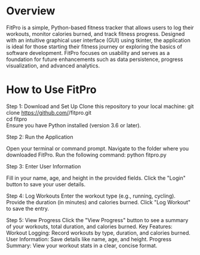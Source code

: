 # Overview
FitPro is a simple, Python-based fitness tracker that allows users to log their workouts, monitor calories burned, and track fitness progress. Designed with an intuitive graphical user interface (GUI) using tkinter, the application is ideal for those starting their fitness journey or exploring the basics of software development. FitPro focuses on usability and serves as a foundation for future enhancements such as data persistence, progress visualization, and advanced analytics.

# How to Use FitPro
Step 1: Download and Set Up
Clone this repository to your local machine:
git clone https://github.com/<your-username>/fitpro.git  
cd fitpro  
Ensure you have Python installed (version 3.6 or later).

Step 2: Run the Application

Open your terminal or command prompt.
Navigate to the folder where you downloaded FitPro.
Run the following command:
python fitpro.py  

Step 3: Enter User Information

Fill in your name, age, and height in the provided fields.
Click the "Login" button to save your user details.

Step 4: Log Workouts
Enter the workout type (e.g., running, cycling).
Provide the duration (in minutes) and calories burned.
Click "Log Workout" to save the entry.

Step 5: View Progress
Click the "View Progress" button to see a summary of your workouts, total duration, and calories burned.
Key Features:
Workout Logging: Record workouts by type, duration, and calories burned.
User Information: Save details like name, age, and height.
Progress Summary: View your workout stats in a clear, concise format.
